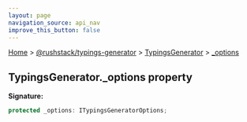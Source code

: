 ```yaml
---
layout: page
navigation_source: api_nav
improve_this_button: false
---
```



[Home](./index.md) &gt; [@rushstack/typings-generator](./typings-generator.md) &gt; [TypingsGenerator](./typings-generator.typingsgenerator.md) &gt; [\_options](./typings-generator.typingsgenerator._options.md)

## TypingsGenerator.\_options property

<b>Signature:</b>

```typescript
protected _options: ITypingsGeneratorOptions;
```
